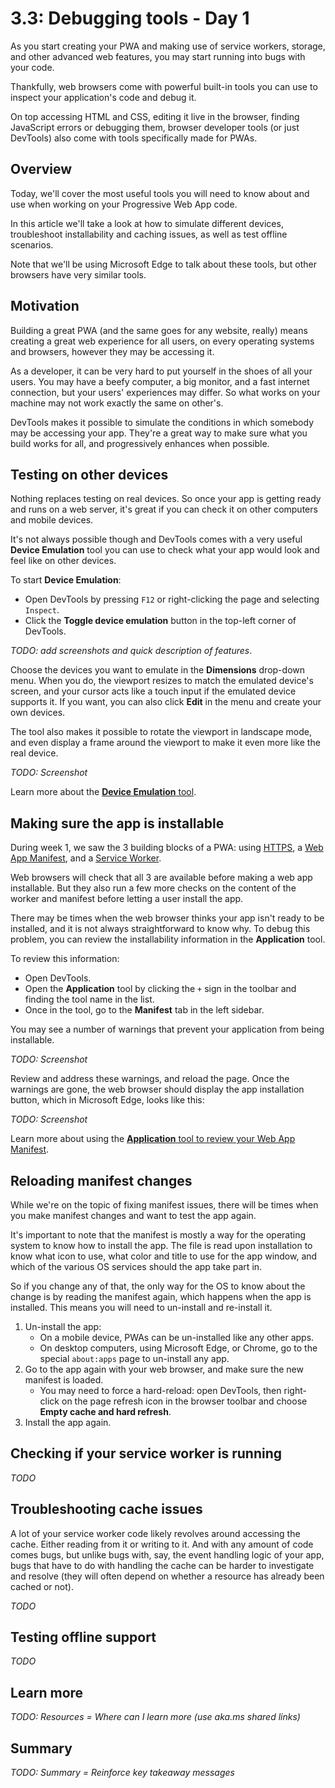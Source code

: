 # 3.3: Debugging tools - Day 1

As you start creating your PWA and making use of service workers, storage, and other advanced web features, you may start running into bugs with your code.

Thankfully, web browsers come with powerful built-in tools you can use to inspect your application's code and debug it.

On top accessing HTML and CSS, editing it live in the browser, finding JavaScript errors or debugging them, browser developer tools (or just DevTools) also come with tools specifically made for PWAs.

## Overview

Today, we'll cover the most useful tools you will need to know about and use when working on your Progressive Web App code.

In this article we'll take a look at how to simulate different devices, troubleshoot installability and caching issues, as well as test offline scenarios.

Note that we'll be using Microsoft Edge to talk about these tools, but other browsers have very similar tools.

## Motivation

Building a great PWA (and the same goes for any website, really) means creating a great web experience for all users, on every operating systems and browsers, however they may be accessing it.

As a developer, it can be very hard to put yourself in the shoes of all your users. You may have a beefy computer, a big monitor, and a fast internet connection, but your users' experiences may differ. So what works on your machine may not work exactly the same on other's.

DevTools makes it possible to simulate the conditions in which somebody may be accessing your app. They're a great way to make sure what you build works for all, and progressively enhances when possible.

## Testing on other devices

Nothing replaces testing on real devices. So once your app is getting ready and runs on a web server, it's great if you can check it on other computers and mobile devices.

It's not always possible though and DevTools comes with a very useful **Device Emulation** tool you can use to check what your app would look and feel like on other devices.

To start **Device Emulation**:

* Open DevTools by pressing `F12` or right-clicking the page and selecting `Inspect`.
* Click the **Toggle device emulation** button in the top-left corner of DevTools.

_TODO: add screenshots and quick description of features_.

Choose the devices you want to emulate in the **Dimensions** drop-down menu. When you do, the viewport resizes to match the emulated device's screen, and your cursor acts like a touch input if the emulated device supports it. If you want, you can also click **Edit** in the menu and create your own devices.

The tool also makes it possible to rotate the viewport in landscape mode, and even display a frame around the viewport to make it even more like the real device.

_TODO: Screenshot_

Learn more about the [**Device Emulation** tool](https://aka.ms/learn-PWA/device-emulation).

## Making sure the app is installable

During week 1, we saw the 3 building blocks of a PWA: using [HTTPS](../core-concepts/03.md), a [Web App Manifest](../core-concepts/04.md), and a [Service Worker](../core-concepts/05.md).

Web browsers will check that all 3 are available before making a web app installable. But they also run a few more checks on the content of the worker and manifest before letting a user install the app.

There may be times when the web browser thinks your app isn't ready to be installed, and it is not always straightforward to know why. To debug this problem, you can review the installability information in the **Application** tool.

To review this information:

* Open DevTools.
* Open the **Application** tool by clicking the `+` sign in the toolbar and finding the tool name in the list.
* Once in the tool, go to the **Manifest** tab in the left sidebar.

You may see a number of warnings that prevent your application from being installable.

_TODO: Screenshot_

Review and address these warnings, and reload the page. Once the warnings are gone, the web browser should display the app installation button, which in Microsoft Edge, looks like this:

_TODO: Screenshot_

Learn more about using the [**Application** tool to review your Web App Manifest](https://aka.ms/learn-PWA/debug-PWA).

## Reloading manifest changes

While we're on the topic of fixing manifest issues, there will be times when you make manifest changes and want to test the app again.

It's important to note that the manifest is mostly a way for the operating system to know how to install the app. The file is read upon installation to know what icon to use, what color and title to use for the app window, and which of the various OS services should the app take part in.

So if you change any of that, the only way for the OS to know about the change is by reading the manifest again, which happens when the app is installed. This means you will need to un-install and re-install it.

1. Un-install the app:
   * On a mobile device, PWAs can be un-installed like any other apps.
   * On desktop computers, using Microsoft Edge, or Chrome, go to the special `about:apps` page to un-install any app.
1. Go to the app again with your web browser, and make sure the new manifest is loaded.
   * You may need to force a hard-reload: open DevTools, then right-click on the page refresh icon in the browser toolbar and choose **Empty cache and hard refresh**.
1. Install the app again.

## Checking if your service worker is running

_TODO_

## Troubleshooting cache issues

A lot of your service worker code likely revolves around accessing the cache. Either reading from it or writing to it. And with any amount of code comes bugs, but unlike bugs with, say, the event handling logic of your app, bugs that have to do with handling the cache can be harder to investigate and resolve (they will often depend on whether a resource has already been cached or not).

_TODO_

## Testing offline support

_TODO_

## Learn more

_TODO: Resources = Where can I learn more (use aka.ms shared links)_

## Summary

_TODO: Summary = Reinforce key takeaway messages_
